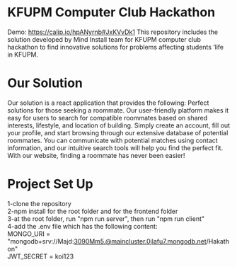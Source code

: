 # KFUPM Computer Club Hackathon
Demo: https://calip.io/hpANyrnb#JxKVvDk1
This repository includes the solution developed by Mind Install team for KFUPM computer club hackathon to find innovative solutions for problems affecting students ‘life in KFUPM. 

# Our Solution
Our solution is a react application that provides the following:
Perfect solutions for those seeking a roommate. Our user-friendly platform makes it easy for users to search for compatible roommates based on shared interests, lifestyle, and location of building. Simply create an account, fill out your profile, and start browsing through our extensive database of potential roommates. You can communicate with potential matches using contact information, and our intuitive search tools will help you find the perfect fit. With our website, finding a roommate has never been easier!

# Project Set Up
1-clone the repository<br>
2-npm install for the root folder and for the frontend folder<br>
3-at the root folder, run "npm run server", then run "npm run client"<br>
4-add the .env file which has the following content:<br>
MONGO_URI = "mongodb+srv://Majd:3090Mm5.@maincluster.0jlafu7.mongodb.net/Hakathon"<br>
JWT_SECRET = koi123
